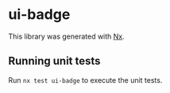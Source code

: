 # ui-badge

This library was generated with [Nx](https://nx.dev).

## Running unit tests

Run `nx test ui-badge` to execute the unit tests.
